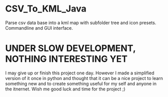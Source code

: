 # CSV_To_KML_Java
 Parse csv data base into a kml map with subfolder tree and icon presets. Commandline and GUI interface.
# UNDER SLOW DEVELOPMENT, NOTHING INTERESTING YET
I may give up or finish this project one day. However I made a simplified version of it once in python and thought that it can be a nice project to learn something new and to create something useful for my self and anyone in the itnernet.
Wish me good luck and time for the project ;)